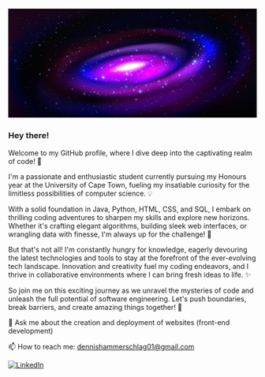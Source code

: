![Header Image](Header.png)


### Hey there! 

Welcome to my GitHub profile, where I dive deep into the captivating realm of code! 🚀

I'm a passionate and enthusiastic student currently pursuing my Honours year at the University of Cape Town, fueling my insatiable curiosity for the limitless possibilities of computer science. 💡

With a solid foundation in Java, Python, HTML, CSS, and SQL, I embark on thrilling coding adventures to sharpen my skills and explore new horizons. Whether it's crafting elegant algorithms, building sleek web interfaces, or wrangling data with finesse, I'm always up for the challenge! 💪

But that's not all! I'm constantly hungry for knowledge, eagerly devouring the latest technologies and tools to stay at the forefront of the ever-evolving tech landscape. Innovation and creativity fuel my coding endeavors, and I thrive in collaborative environments where I can bring fresh ideas to life. ✨

So join me on this exciting journey as we unravel the mysteries of code and unleash the full potential of software engineering. Let's push boundaries, break barriers, and create amazing things together! 🌟
 
💬 Ask me about the creation and deployment of websites (front-end development)

📫 How to reach me: dennishammerschlag01@gmail.com

[![LinkedIn][linkedin-shield]][linkedin-url]

<!-- LinkedIn -->
[linkedin-shield]: https://img.shields.io/badge/-LinkedIn-black.svg?style=for-the-badge&logo=linkedin&colorB=555
[linkedin-url]: https://www.linkedin.com/in/dennis-hammerschlag-57aa951a2/

